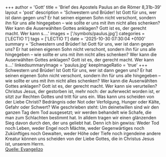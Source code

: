 +++
author = 'Gott'
title = 'Brief des Apostels Paulus an die Römer 8,31b-39'
layout = 'post'
description = 'Schwestern und Brüder! Ist Gott für uns, wer ist dann gegen uns? Er hat seinen eigenen Sohn nicht verschont, sondern ihn für uns alle hingegeben – wie sollte er uns mit ihm nicht alles schenken? Wer kann die Auserwählten Gottes anklagen? Gott ist es, der gerecht macht. Wer kann s....'
images = ['/symbols/paulus.jpg']
categories = ['LECTIO 1']
tags = ['LECTIO 1']
date = '2025-10-30 07:30:04 +0100'
summary = 'Schwestern und Brüder! Ist Gott für uns, wer ist dann gegen uns? Er hat seinen eigenen Sohn nicht verschont, sondern ihn für uns alle hingegeben – wie sollte er uns mit ihm nicht alles schenken? Wer kann die Auserwählten Gottes anklagen? Gott ist es, der gerecht macht. Wer kann s....'
linkedsummaryImage = 'paulus.jpg'
keepImageRatio = 'true'
+++
Schwestern und Brüder! Ist Gott für uns, wer ist dann gegen uns?
Er hat seinen eigenen Sohn nicht verschont, sondern ihn für uns alle hingegeben – wie sollte er uns mit ihm nicht alles schenken?
Wer kann die Auserwählten Gottes anklagen? Gott ist es, der gerecht macht.
Wer kann sie verurteilen? Christus Jesus, der gestorben ist, mehr noch: der auferweckt worden ist, er sitzt zur Rechten Gottes und tritt für uns ein.<!--more-->
Was kann uns scheiden von der Liebe Christi? Bedrängnis oder Not oder Verfolgung, Hunger oder Kälte, Gefahr oder Schwert?
Wie geschrieben steht: Um deinetwillen sind wir den ganzen Tag dem Tod ausgesetzt; wir werden behandelt wie Schafe, die man zum Schlachten bestimmt hat.
In alldem tragen wir einen glänzenden Sieg davon durch den, der uns geliebt hat.
Denn ich bin gewiss: Weder Tod noch Leben, weder Engel noch Mächte, weder Gegenwärtiges noch Zukünftiges noch Gewalten,
weder Höhe oder Tiefe noch irgendeine andere Kreatur können uns scheiden von der Liebe Gottes, die in Christus Jesus ist, unserem Herrn.<br> [Quelle: Evangelizo](https://evangeliumtagfuertag.org/DE/gospel)